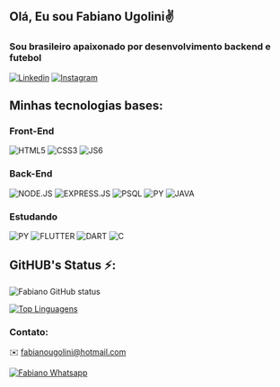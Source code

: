 ## Olá, Eu sou Fabiano Ugolini✌️
### Sou brasileiro apaixonado por desenvolvimento backend e futebol

[![Linkedin](https://img.shields.io/badge/LinkedIn-0077B5?style=for-the-badge&logo=linkedin&logoColor=white)](https://www.linkedin.com/in/fabiano-ugolini-578080240/) [![Instagram](https://img.shields.io/badge/Instagram-E4405F?style=for-the-badge&logo=instagram&logoColor=white)](https://www.instagram.com/fabianougolini)


## Minhas tecnologias bases:

### Front-End

![HTML5](https://img.shields.io/badge/HTML5-E34F26?style=for-the-badge&logo=html5&logoColor=white) ![CSS3](https://img.shields.io/badge/CSS3-1572B6?style=for-the-badge&logo=css3&logoColor=white) ![JS6](https://img.shields.io/badge/JavaScript-F7DF1E?style=for-the-badge&logo=javascript&logoColor=black)

### Back-End

![NODE.JS](https://img.shields.io/badge/Node.js-43853D?style=for-the-badge&logo=node.js&logoColor=white) ![EXPRESS.JS](https://img.shields.io/badge/Express.js-FFBC42?style=for-the-badge&logo=node.js&logoColor=white) ![PSQL](https://img.shields.io/badge/PostgreSQL-316192?style=for-the-badge&logo=postgresql&logoColor=white) ![PY](https://img.shields.io/badge/Python-007ACC?style=for-the-badge&logo=python&logoColor=white) ![JAVA](https://img.shields.io/badge/Java-ED8B00?style=for-the-badge&logo=openjdk&logoColor=white)

### Estudando

![PY](https://img.shields.io/badge/Python-14354C?style=for-the-badge&logo=python&logoColor=white) ![FLUTTER](https://img.shields.io/badge/Flutter-143502569B4C?style=for-the-badge&logo=flutter&logoColor=white) ![DART](https://img.shields.io/badge/Dart-777BB4?style=for-the-badge&logo=dart&logoColor=white) ![C](https://img.shields.io/badge/C-A8B9CC?style=for-the-badge&logo=c&logoColor=white)

## GitHUB's Status ⚡:

![Fabiano GitHub status](https://github-readme-stats.vercel.app/api?username=xUgolini&show_icons=true&theme=radical)

[![Top Linguagens](https://github-readme-stats.vercel.app/api/top-langs/?username=xUgolini&layout=compact&theme=radical)](https://github.com/xUgolini/github-readme-stats)


### Contato:

✉️ fabianougolini@hotmail.com

[![Fabiano Whatsapp](https://img.shields.io/badge/WhatsApp-25D366?style=for-the-badge&logo=whatsapp&logoColor=white)](https://wa.me/message/NBSVOVB2N6GBM1)
